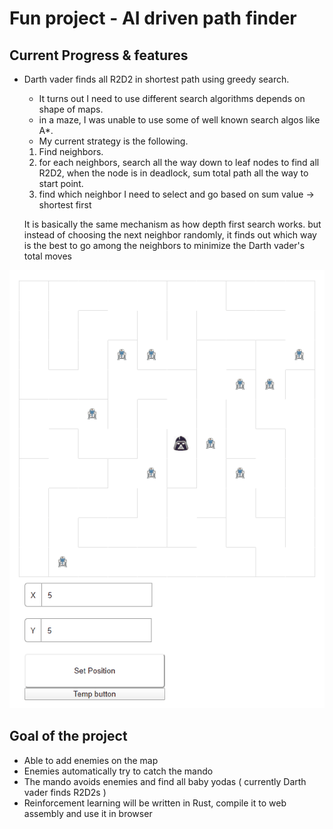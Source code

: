 # Fun project - AI driven path finder

## Current Progress & features

* Darth vader finds all R2D2 in shortest path using greedy search.
  - It turns out I need to use different search algorithms depends on shape of maps.
  - in a maze, I was unable to use some of well known search algos like A*. 
  - My current strategy is the following. 
  1. Find neighbors. 
  2. for each neighbors, search all the way down to leaf nodes to find all R2D2, when the node is in deadlock,
     sum total path all the way to start point.
  3. find which neighbor I need to select and go based on sum value -> shortest first
  
  It is basically the same mechanism as how depth first search works. but instead of choosing the next neighbor randomly,
  it finds out which way is the best to go among the neighbors to minimize the Darth vader's total moves

![Screenshot](/public/screenshot/04_02_2020.gif)

## Goal of the project
* Able to add enemies on the map
* Enemies automatically try to catch the mando
* The mando avoids enemies and find all baby yodas ( currently Darth vader finds R2D2s )
* Reinforcement learning will be written in Rust, compile it to web assembly and use it in browser

